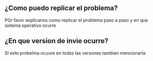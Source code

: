 ## ¿Como puedo replicar el problema?
POr favor explicanos como replicar el problema paso a paso y en que sistema operativo ocurre 
## ¿En que version de invie ocurre?
SI este probelma ocuure en todas las versones tambien mencionarla
